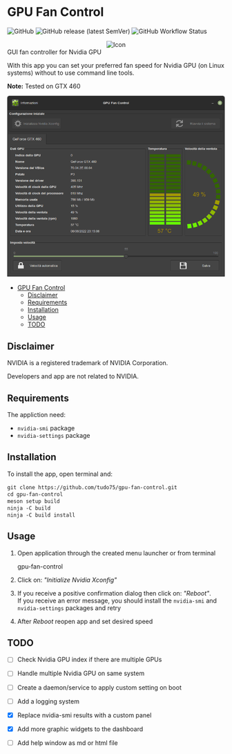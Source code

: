 #  GPU Fan Control

![GitHub](https://img.shields.io/github/license/tudo75/gpu-fan-control)
![GitHub release (latest SemVer)](https://img.shields.io/github/v/release/tudo75/gpu-fan-control)
![GitHub Workflow Status](https://img.shields.io/github/workflow/status/tudo75/gpu-fan-control/Upload%20Python%20Package)

<div align="center">
    <img src="https://raw.githubusercontent.com/tudo75/gpu-fan-control/852a2ddd45e2cfcfe649cd5615865e453d42c118/gpu-fan-control.svg" alt="Icon" width="96px;" height="96px;"/>
</div>
GUI fan controller for Nvidia GPU

With this app you can set your preferred fan speed for Nvidia GPU (on Linux systems) without to use command line tools.

<b>Note:</b> Tested on GTX 460

<div align="center">
    <img src="https://raw.githubusercontent.com/tudo75/gpu-fan-control/dev/screenshot.png" alt="GUI Main Image" />
</div>

- [GPU Fan Control](#gpu-fan-control)
  - [Disclaimer](#disclaimer)
  - [Requirements](#requirements)
  - [Installation](#installation)
  - [Usage](#usage)
  - [TODO](#todo)

## Disclaimer

NVIDIA is a registered trademark of NVIDIA Corporation.

Developers and app are not related to NVIDIA.

## Requirements

The appliction need:
  
- <code>nvidia-smi</code> package
- <code>nvidia-settings</code> package

## Installation

To install the app, open terminal and:

    git clone https://github.com/tudo75/gpu-fan-control.git
    cd gpu-fan-control
    meson setup build
    ninja -C build 
    ninja -C build install

## Usage

1. Open application through the created menu launcher or from terminal 

    gpu-fan-control

2. Click on: <i>"Initialize Nvidia Xconfig"</i>
4. If you receive a positive confirmation dialog then click on: <i>"Reboot"</i>.<br/>
   If you receive an error message, you should install the <code>nvidia-smi</code> and <code>nvidia-settings</code> packages and retry
1. After <i>Reboot</i> reopen app and set desired speed

## TODO

* [ ] Check Nvidia GPU index if there are multiple GPUs
* [ ] Handle multiple Nvidia GPU on same system
* [ ] Create a daemon/service to apply custom setting on boot
* [ ] Add a logging system
* [x] Replace nvidia-smi results with a custom panel
* [x] Add more graphic widgets to the dashboard
* [ ] Add help window as md or html file

